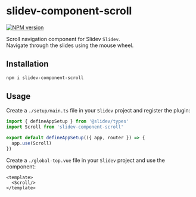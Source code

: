 # slidev-component-scroll

[![NPM version](https://img.shields.io/npm/v/slidev-component-scroll?color=3AB9D4&label=)](https://www.npmjs.com/package/slidev-component-scroll)

Scroll navigation component for Slidev `Slidev`.  
Navigate through the slides using the mouse wheel.

## Installation

```bash
npm i slidev-component-scroll
```

## Usage

Create a `./setup/main.ts` file in your `Slidev` project and register the plugin:
```js
import { defineAppSetup } from '@slidev/types'
import Scroll from 'slidev-component-scroll'

export default defineAppSetup(({ app, router }) => {
  app.use(Scroll)
})
```

Create a `./global-top.vue` file in your `Slidev` project and use the component:
```vue
<template>
  <Scroll/>
</template>
```
